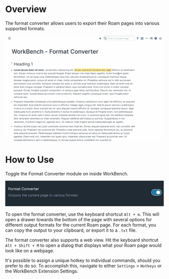 # Overview

The format converter allows users to export their Roam pages into various supported formats.

![](media/short-demo-format-converter.gif)

# How to Use

Toggle the Format Converter module on inside WorkBench.

![](media/toggle-format-converter.png)

To open the format converter, use the keyboard shortcut `Alt + m`. This will open a drawer towards the bottom of the page with several options for different output formats for the current Roam page. For each format, you can copy the output to your clipboard, or export it to a `.txt` file.

The format converter also supports a web view. Hit the keyboard shortcut `Alt + Shift + M` to open a dialog that displays what your Roam page would look like on a webpage.

It's possible to assign a unique hotkey to individual commands, should you prefer to do so. To accomplish this, navigate to either `Settings` > `Hotkeys` or the WorkBench Extension Settings.
